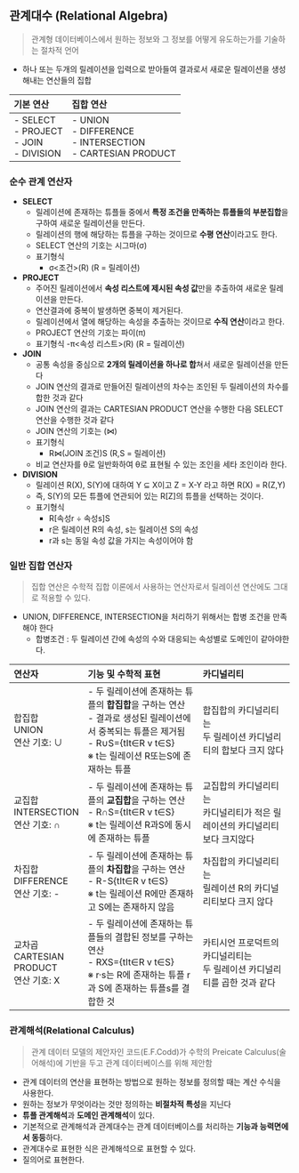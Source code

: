 ## 관계대수 (Relational Algebra)
>관계형 데이터베이스에서 원하는 정보와 그 정보를 어떻게 유도하는가를 기술하는 절차적 언어
- 하나 또는 두개의 릴레이션을 입력으로 받아들여 결과로서 새로운 릴레이션을 생성해내는 연산들의 집합

|기본 연산|집합 연산|
|:-------|:-------|
|- SELECT<br>- PROJECT<br>- JOIN<br>- DIVISION|- UNION<br>- DIFFERENCE<br>- INTERSECTION<br>- CARTESIAN PRODUCT|

### 순수 관계 연산자
- **SELECT**
    - 릴레이션에 존재하는 튜플들 중에서 **특정 조건을 만족하는 튜플들의 부분집합**을 구하여 새로운 릴레이션을 만든다.
    - 릴레이션의 행에 해당하는 튜플을 구하는 것이므로 **수평 연산**이라고도 한다.
    - SELECT 연산의 기호는 시그마(σ)
    - 표기형식
        - σ<조건>(R) (R = 릴레이션)
- **PROJECT**
    - 주어진 릴레이션에서 **속성 리스트에 제시된 속성 값**만을 추출하여 새로운 릴레이션을 만든다. 
    - 연산결과에 중복이 발생하면 중복이 제거된다.
    - 릴레이션에서 열에 해당하는 속성을 추출하는 것이므로 **수직 연산**이라고 한다. 
    - PROJECT 연산의 기호는 파이(π)
    - 표기형식
        -π<속성 리스트>(R) (R = 릴레이션)
- **JOIN**
    - 공통 속성을 중심으로 **2개의 릴레이션을 하나로 합**쳐서 새로운 릴레이션을 만든다
    - JOIN 연산의 결과로 만들어진 릴레이션의 차수는 조인된 두 릴레이션의 차수를 합한 것과 같다
    - JOIN 연산의 결과는 CARTESIAN PRODUCT 연산을 수행한 다음 SELECT 연산을 수행한 것과 같다
    - JOIN 연산의 기호는 (⋈)
    - 표기형식
        - R⋈(JOIN 조건)S  (R,S = 릴레이션)
    - 비교 연산자를 θ로 일반화하여 θ로 표현될 수 있는 조인을 세타 조인이라 한다.
- **DIVISION**
    - 릴레이션 R(X), S(Y)에 대하여 Y ⊆ X이고 Z = X-Y 라고 하면 R(X) = R(Z,Y)
    - 즉, S(Y)의 모든 튜플에 연관되어 있는 R[Z]의 튜플을 선택하는 것이다.
    - 표기형식
        - R[속성r ÷ 속성s]S 
        - r은 릴레이션 R의 속성, s는 릴레이션 S의 속성
        - r과 s는 동일 속성 값을 가지는 속성이어야 함
### 일반 집합 연산자
>집합 연산은 수학적 집합 이론에서 사용하는 연산자로서 릴레이션 연산에도 그대로 적용할 수 있다.
- UNION, DIFFERENCE, INTERSECTION을 처리하기 위해서는 합병 조건을 만족해야 한다
    - 합병조건 : 두 릴레이션 간에 속성의 수와 대응되는 속성별로 도메인이 같아야한다.

|연산자|기능 및 수학적 표현|카디널리티|
|:-----|:----------------|:-----------|
|합집합<BR>UNION<BR>연산 기호: ∪|- 두 릴레이션에 존재하는 튜플의 **합집합**을 구하는 연산<BR>- 결과로 생성된 릴레이션에서 중복되는 튜플은 제거됨<BR>- R∪S={tⅠt∈R v t∈S}<br>※ t는 릴레이션 R또는S에 존재하는 튜플|합집합의 카디널리티는<br> 두 릴레이션 카디널리티의 합보다 크지 않다|
|교집합<BR>INTERSECTION<BR>연산 기호: ∩|- 두 릴레이션에 존재하는 튜플의 **교집합**을 구하는 연산<br>- R∩S={tⅠt∈R v t∈S}<br>※ t는 릴레이션 R과S에 동시에 존재하는 튜플|교집합의 카디널리티는<br>카디널리티가 적은 릴레이션의 카디널리티보다 크지않다|
|차집합<br>DIFFERENCE<br>연산 기호: -|- 두 릴레이션에 존재하는 튜플의 **차집합**을 구하는 연산<br>- R-S{tⅠt∈R v t∈S}<br>※ t는 릴레이션 R에만 존재하고 S에는 존재하지 않음|차집합의 카디널리티는<br>릴레이션 R의 카디널리티보다 크지 않다
|교차곱<br>CARTESIAN<br>PRODUCT<br>연산 기호: X|- 두 릴레이션에 존재하는 튜플들의 결합된 정보를 구하는 연산<br>- RXS={tⅠt∈R v t∈S}<br>※ r·s는 R에 존재하는 튜플 r과 S에 존재하는 튜플s를 결합한 것|카티시언 프로덕트의 카디널리티는<br>두 릴레이션 카디널리티를 곱한 것과 같다|

### 관계해석(Relational Calculus)
>관계 데이터 모델의 제안자인 코드(E.F.Codd)가 수학의 Preicate Calculus(술어해석)에 기반을 두고 관계 데이터베이스를 위해 제안함
- 관계 데이터의 연산을 표현하는 방법으로 원하는 정보를 정의할 때는 계산 수식을 사용한다.
- 원하는 정보가 무엇이라는 것만 정의하는 **비절차적 특성**을 지닌다
- **튜플 관계해석**과 **도메인 관계해석**이 있다.
- 기본적으로 관계해석과 관계대수는 관계 데이터베이스를 처리하는 **기능과 능력면에서 동등**하다.
- 관계대수로 표현한 식은 관계해석으로 표현할 수 있다.
- 질의어로 표현한다.